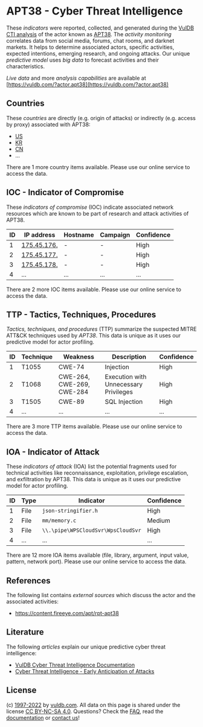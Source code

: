 # APT38 - Cyber Threat Intelligence

These _indicators_ were reported, collected, and generated during the [VulDB CTI analysis](https://vuldb.com/?kb.cti) of the actor known as [APT38](https://vuldb.com/?actor.apt38). The _activity monitoring_ correlates data from social media, forums, chat rooms, and darknet markets. It helps to determine associated actors, specific activities, expected intentions, emerging research, and ongoing attacks. Our unique _predictive model_ uses _big data_ to forecast activities and their characteristics.

_Live data_ and more _analysis capabilities_ are available at [https://vuldb.com/?actor.apt38](https://vuldb.com/?actor.apt38)

## Countries

These _countries_ are directly (e.g. origin of attacks) or indirectly (e.g. access by proxy) associated with APT38:

* [US](https://vuldb.com/?country.us)
* [KR](https://vuldb.com/?country.kr)
* [CN](https://vuldb.com/?country.cn)
* ...

There are 1 more country items available. Please use our online service to access the data.

## IOC - Indicator of Compromise

These _indicators of compromise_ (IOC) indicate associated network resources which are known to be part of research and attack activities of APT38.

ID | IP address | Hostname | Campaign | Confidence
-- | ---------- | -------- | -------- | ----------
1 | [175.45.176.](https://vuldb.com/?ip.175.45.176.) | - | - | High
2 | [175.45.177.](https://vuldb.com/?ip.175.45.177.) | - | - | High
3 | [175.45.178.](https://vuldb.com/?ip.175.45.178.) | - | - | High
4 | ... | ... | ... | ...

There are 2 more IOC items available. Please use our online service to access the data.

## TTP - Tactics, Techniques, Procedures

_Tactics, techniques, and procedures_ (TTP) summarize the suspected MITRE ATT&CK techniques used by _APT38_. This data is unique as it uses our predictive model for actor profiling.

ID | Technique | Weakness | Description | Confidence
-- | --------- | -------- | ----------- | ----------
1 | T1055 | CWE-74 | Injection | High
2 | T1068 | CWE-264, CWE-269, CWE-284 | Execution with Unnecessary Privileges | High
3 | T1505 | CWE-89 | SQL Injection | High
4 | ... | ... | ... | ...

There are 3 more TTP items available. Please use our online service to access the data.

## IOA - Indicator of Attack

These _indicators of attack_ (IOA) list the potential fragments used for technical activities like reconnaissance, exploitation, privilege escalation, and exfiltration by APT38. This data is unique as it uses our predictive model for actor profiling.

ID | Type | Indicator | Confidence
-- | ---- | --------- | ----------
1 | File | `json-stringifier.h` | High
2 | File | `mm/memory.c` | Medium
3 | File | `\\.\pipe\WPSCloudSvr\WpsCloudSvr` | High
4 | ... | ... | ...

There are 12 more IOA items available (file, library, argument, input value, pattern, network port). Please use our online service to access the data.

## References

The following list contains _external sources_ which discuss the actor and the associated activities:

* https://content.fireeye.com/apt/rpt-apt38

## Literature

The following _articles_ explain our unique predictive cyber threat intelligence:

* [VulDB Cyber Threat Intelligence Documentation](https://vuldb.com/?kb.cti)
* [Cyber Threat Intelligence - Early Anticipation of Attacks](https://www.scip.ch/en/?labs.20201022)

## License

(c) [1997-2022](https://vuldb.com/?kb.changelog) by [vuldb.com](https://vuldb.com/?kb.about). All data on this page is shared under the license [CC BY-NC-SA 4.0](https://creativecommons.org/licenses/by-nc-sa/4.0/). Questions? Check the [FAQ](https://vuldb.com/?kb.faq), read the [documentation](https://vuldb.com/?kb) or [contact us](https://vuldb.com/?contact)!
